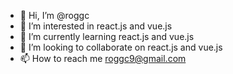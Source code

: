 - 👋 Hi, I’m @roggc
- 👀 I’m interested in react.js and vue.js
- 🌱 I’m currently learning react.js and vue.js
- 💞️ I’m looking to collaborate on react.js and vue.js
- 📫 How to reach me roggc9@gmail.com

<!---
roggc/roggc is a ✨ special ✨ repository because its `README.md` (this file) appears on your GitHub profile.
You can click the Preview link to take a look at your changes.
--->
